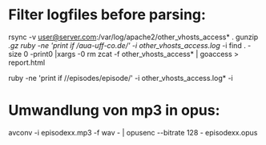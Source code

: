 # Filter logfiles before parsing:

rsync -v user@server.com:/var/log/apache2/other_vhosts_access* .
gunzip *.gz
ruby -ne 'print if /aua-uff-co.de/' -i other_vhosts_access.log* -i
find . -size  0 -print0 |xargs -0 rm
zcat -f other_vhosts_access* | goaccess > report.html


ruby -ne 'print if /\/episodes\/episode/' -i other_vhosts_access.log* -i


# Umwandlung von mp3 in opus:

avconv -i episodexx.mp3 -f wav - | opusenc --bitrate 128 - episodexx.opus
